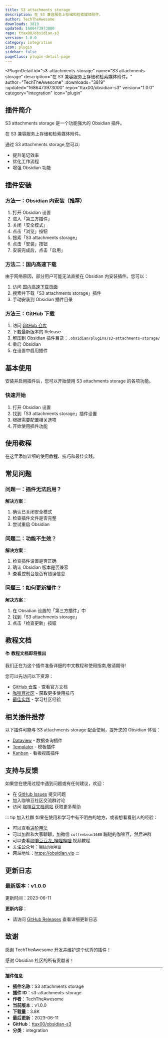 ```yaml
---
title: S3 attachments storage
description: 在 S3 兼容服务上存储和检索媒体附件。
author: TechTheAwesome
downloads: 3819
updated: 1686473973000
repo: ttax00/obsidian-s3
version: 1.0.0
category: integration
icon: plugin
sidebar: false
pageClass: plugin-detail-page
---
```


<PluginDetail
  id="s3-attachments-storage"
  name="S3 attachments storage"
  description="在 S3 兼容服务上存储和检索媒体附件。"
  author="TechTheAwesome"
  :downloads="3819"
  :updated="1686473973000"
  repo="ttax00/obsidian-s3"
  version="1.0.0"
  category="integration"
  icon="plugin"
>

<!-- AUTO_GENERATED_START -->
## 插件简介

S3 attachments storage 是一个功能强大的 Obsidian 插件。

在 S3 兼容服务上存储和检索媒体附件。

通过 S3 attachments storage,您可以:

- 提升笔记效率
- 优化工作流程
- 增强 Obsidian 功能

<!-- AUTO_GENERATED_END -->

<!-- AUTO_GENERATED_START -->
## 插件安装

### 方法一：Obsidian 内安装（推荐）

1. 打开 Obsidian 设置
2. 进入「第三方插件」
3. 关闭「安全模式」
4. 点击「浏览」按钮
5. 搜索「S3 attachments storage」
6. 点击「安装」按钮
7. 安装完成后，点击「启用」

### 方法二：国内高速下载

由于网络原因，部分用户可能无法直接在 Obsidian 内安装插件。您可以：

1. 访问 [国内高速下载页面](/zh/documentation/obsidian-plugins-download.html)
2. 搜索并下载「S3 attachments storage」插件
3. 手动安装到 Obsidian 插件目录

### 方法三：GitHub 下载

1. 访问 [GitHub 仓库](https://github.com/ttax00/obsidian-s3)
2. 下载最新版本的 Release
3. 解压到 Obsidian 插件目录：`.obsidian/plugins/s3-attachments-storage/`
4. 重启 Obsidian
5. 在设置中启用插件

## 基本使用

安装并启用插件后，您可以开始使用 S3 attachments storage 的各项功能。

### 快速开始

1. 打开 Obsidian 设置
2. 找到「S3 attachments storage」插件设置
3. 根据需要配置相关选项
4. 开始使用插件功能

<!-- AUTO_GENERATED_END -->

<!-- CUSTOM_CONTENT_START:tutorial -->
## 使用教程

在这里添加详细的使用教程、技巧和最佳实践。

<!-- CUSTOM_CONTENT_END:tutorial -->

<!-- SHARED_CONTENT_START -->
## 常见问题

### 问题一：插件无法启用？

**解决方案**：
1. 确认已关闭安全模式
2. 检查插件文件是否完整
3. 尝试重启 Obsidian

### 问题二：功能不生效？

**解决方案**：
1. 检查插件设置是否正确
2. 确认 Obsidian 版本是否兼容
3. 查看控制台是否有错误信息

### 问题三：如何更新插件？

**解决方案**：
1. 在 Obsidian 设置的「第三方插件」中
2. 找到「S3 attachments storage」
3. 点击「检查更新」按钮

## 教程文档

📚 **教程文档即将推出**

我们正在为这个插件准备详细的中文教程和使用指南,敬请期待!

您可以先访问以下资源：
- [GitHub 仓库](https://github.com/ttax00/obsidian-s3) - 查看官方文档
- [咖啡豆社区](/zh/bases/) - 获取更多使用技巧
- [最佳实践](/zh/best-practices/) - 学习社区经验

## 相关插件推荐

以下插件可能与 S3 attachments storage 配合使用，提升您的 Obsidian 体验：

- [Dataview](/zh/plugins/dataview.html) - 数据查询插件
- [Templater](/zh/plugins/templater-obsidian.html) - 模板插件
- [Kanban](/zh/plugins/obsidian-kanban.html) - 看板视图插件

## 支持与反馈

如果您在使用过程中遇到问题或有任何建议，欢迎：

- 在 [GitHub Issues](https://github.com/ttax00/obsidian-s3/issues) 提交问题
- 加入咖啡豆社区交流群讨论
- 访问 [咖啡豆文档网站](https://obsidian.vip) 获取更多帮助

::: tip 加入社群
如果在使用和学习中有不明白的地方，或者想看看别人的经验：
- 可以查看[进阶用法](/zh/advanced)
- 可以加群和大家聊聊，加微信 `coffeebean1688` 蹦跶的咖啡豆，然后进群
- 可以查看[咖啡豆豆龙_哔哩哔哩](https://space.bilibili.com/618777356) 视频教程
- 关注公众号：`蹦跶的咖啡豆`
- 网站地址：https://obsidian.vip
:::
<!-- SHARED_CONTENT_END -->

<!-- AUTO_GENERATED_START -->
## 更新日志

### 最新版本：v1.0.0

更新时间：2023-06-11

**更新内容**：
- 请访问 [GitHub Releases](https://github.com/ttax00/obsidian-s3/releases) 查看详细更新日志

## 致谢

感谢 TechTheAwesome 开发并维护这个优秀的插件！

感谢 Obsidian 社区的所有贡献者！

---

**插件信息**
- **插件名称**：S3 attachments storage
- **插件 ID**：s3-attachments-storage
- **作者**：TechTheAwesome
- **当前版本**：v1.0.0
- **下载量**：3.8K
- **最后更新**：2023-06-11
- **GitHub**：[ttax00/obsidian-s3](https://github.com/ttax00/obsidian-s3)
- **分类**：integration
<!-- AUTO_GENERATED_END -->

</PluginDetail>

